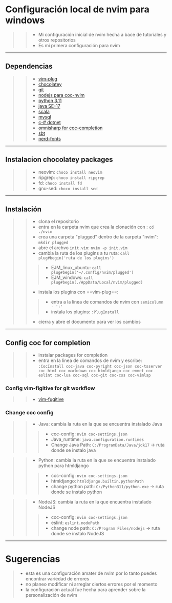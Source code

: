 # Configuración local de nvim para windows
>>- Mi configuración inicial de nvim hecha a bace de tutoriales y otros repositorios
>>- Es mi primera configuración para nvim

---

## Dependencias 
>>- [vim-plug](https://github.com/junegunn/vim-plug)
>>- [chocolatey](https://chocolatey.org/install)
>>- [git](https://git-scm.com/download/win)
>>- [nodejs para coc-nvim](https://nodejs.org/es)
>>- [python 3.11](https://www.python.org/downloads/release/python-3110/)
>>- [java SE-17](https://www.oracle.com/java/technologies/javase/jdk17-archive-downloads.html)
>>- [scala](https://www.scala-lang.org/download/3.3.0.html)
>>- [mysql](https://dev.mysql.com/downloads/mysql/)
>>- [c-# dotnet](https://dotnet.microsoft.com/en-us/download)
>>- [omnisharp for coc-completion](https://github.com/coc-extensions/coc-omnisharp)
>>- [sbt](https://www.scala-sbt.org/download.html)
>>- [nerd-fonts](https://www.nerdfonts.com)


---

## Instalacion chocolatey packages
>>- neovim: ``choco install neovim``
>>- ripgrep: ``choco install ripgrep``
>>- fd: ``choco install fd``
>>- gnu-sed: `choco install sed`

---

## Instalación 
>>- clona el repositorio 
>>- entra en la carpeta nvim que crea la clonación con : ``cd ./nvim``
>>- crea una carpeta "plugged" dentro de la carpeta "nvim": ``mkdir plugged``
>>- abre el archvo `init.vim`: ``nvim -p init.vim``
>>- cambia la ruta de los plugins a tu ruta: ``call plug#begin('ruta de los plugins')``
>>>- EJM_linux_ubuntu: `call plug#begin('~/.config/nvim/plugged')`
>>>- EJM_windows: `call plug#begin(./AppData/Local/nvim/plugged)`
>>- instala los plugins con ==vim-plug==: 
>>>- entra a la linea de comandos de nvim con `semicolumn - ':'`
>>>- instala los plugins: `:PlugInstall`
>>- cierra y abre el documento para ver los cambios 

---

## Config coc for completion
>>- instalar packages for completion
>>- entra en la linea de comandos de nvim y escribe:
`:CocInstall coc-java coc-pyright coc-json coc-tsserver coc-html coc-markdown coc-htmldjango coc-emmet coc-eslint coc-lua coc-sql coc-git coc-css coc-vimlsp`

### Config vim-figitive for git workflow
>>- [vim-fugitive](https://github.com/tpope/vim-fugitive)

### Change coc config 

>>- Java: cambia la ruta en la que se encuentra instalado Java
>>>- coc-config: `nvim coc-settings.json` 
>>>- Java_runtime: `java.configuration.runtimes`
>>>- Change Java Path: `C:/ProgramData/Java/jdk17` -> ruta donde se instalo java

>>- Python: cambia la ruta en la que se encuentra instalado python para htmldjango
>>>- coc-config: `nvim coc-settings.json` 
>>>- htmldjango: `htmldjango.builtin.pythonPath`
>>>- change python path: `C:/Python311/python.exe` -> ruta donde se instalo python

>>- NodeJS: cambia la ruta en la que encuentra instalado NodeJS
>>>- coc-config: `nvim coc-settings.json` 
>>>- eslint: `eslint.nodoPath` 
>>>- change node path: `C:/Program Files/nodejs` -> ruta donde se instalo NodeJS
---

# Sugerencias 
>- esta es una configuración amater de nvim por lo tanto puedes encontrar variedad de errores
>- no planeo modificar ni arreglar ciertos errores por el momento
>- la configuración actual fue hecha para aprender sobre la personalización de nvim
